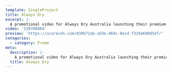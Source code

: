 ```yaml
---
template: SingleProject
title: Always Dry
excerpt: |-
  A promotional video for Always Dry Australia launching their premium product 7 Micron permanet coating – 9H LDC Extreme topped with LDC Light. This video explains the features of the product protecting your vehicle from top to bottom and inside through to out with Always Dry advanced nano technology.
video: '239768064'
preview: 'https://ucarecdn.com/830b72ab-ad3e-469c-8ecd-f319a690d547/'
categories:
  - category: Promo
meta:
  description: |-
    A promotional video for Always Dry Australia launching their premium product 7 Micron permanet coating – 9H LDC Extreme topped with LDC Light. This video explains the features of the product protecting your vehicle from top to bottom and inside through to out with Always Dry advanced nano technology.
  title: Always Dry
---
```


